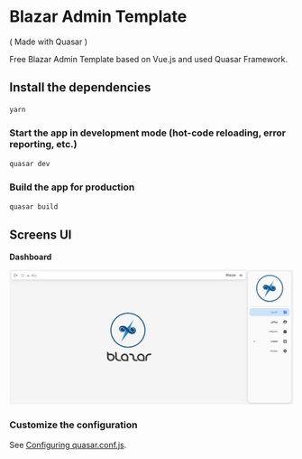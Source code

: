 # Blazar Admin Template
( Made with Quasar )

Free Blazar Admin Template based on Vue.js and used Quasar Framework.

## Install the dependencies
```bash
yarn
```

### Start the app in development mode (hot-code reloading, error reporting, etc.)
```bash
quasar dev
```


### Build the app for production
```bash
quasar build
```

## Screens UI
**Dashboard**

![Alt text](src/assets/Demo/Dashboard.png?raw=true "Screenshot")

### Customize the configuration
See [Configuring quasar.conf.js](https://quasar.dev/quasar-cli/quasar-conf-js).
